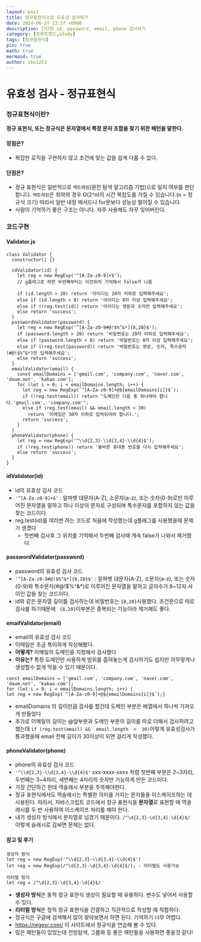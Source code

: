 ```yaml
---
layout: post
title: 정규표현식으로 유효성 검사하기
date: 2024-06-27 23:57 +0900
description: 간단한 id, password, email, phone 검사하기
category: [프론트엔드,study]
tags: [정규표현식]
pin: true
math: true
mermaid: true
author: sbs1253
---
```


# 유효성 검사 - 정규표현식
### 정규표현식이란?
**정규 표현식, 또는 정규식은 문자열에서 특정 문자 조합을 찾기 위한 패턴을 말한다.**

#### 장점은?
- 복잡한 로직을 구현하지 않고 조건에 맞는 값을 쉽게 다룰 수 있다.

#### 단점은?
- 정규 표현식은 일반적으로 `백트래킹`(완전 탐색 알고리즘 기법)으로 일치 여부를 판단합니다. `백트래킹`은 최악의 경우 O(2^n)의 시간 복잡도를 가질 수 있습니다.(n = 정규식 크기) 따라서 일반 내장 메서드나 for문보다 성능상 떨어질 수 있습니다.
- 사람이 기억하기 좋은 구조는 아니다. 자주 사용해도 자꾸 잊어버린다.

### 코드구현
#### Validator.js
```
class Validator {
  constructor() {}

  idValidator(id) {
    let reg = new RegExp('^[A-Za-z0-9]+$');
    // g플래그로 하면 두번째부터는 이전위치 기억해서 false가 나옴

    if (id.length > 20) return '아이디는 20자 이하로 입력해주세요';
    else if (id.length < 8) return '아이디는 8자 이상 입력해주세요';
    else if (!reg.test(id)) return '아이디는 영문과 숫자만 입력해주세요';
    else return 'success';
  }
  passwordValidator(password) {
    let reg = new RegExp('^[A-Za-z0-9#@!$%^&*]{8,20}$');
    if (password.length > 20) return '비밀번호는 20자 이하로 입력해주세요';
    else if (password.length < 8) return '비밀번호는 8자 이상 입력해주세요';
    else if (!reg.test(password)) return '비밀번호는 영문, 숫자, 특수문자(#@!$%^&*)만 입력해주세요';
    else return 'success';
  }
  emailValidator(email) {
    const emailDomains = ['gmail.com', 'company.com', 'naver.com', 'daum.net', 'kakao.com'];
    for (let i = 0; i < emailDomains.length; i++) {
      let reg = new RegExp(`^[A-Za-z0-9]+@${emailDomains[i]}$`);
      if (!reg.test(email)) return "도메인은 다음 중 하나여야 합니다.'gmail.com', 'company.com'";
      else if (reg.test(email) && email.length > 30)
        return '이메일은 30자 이하로 입력되어야 합니다.';
      return 'success';
    }
  }
  phoneValidator(phone) {
    let reg = new RegExp('^\\d{2,3}-\\d{3,4}-\\d{4}$');
    if (!reg.test(phone)) return '올바른 휴대폰 번호를 다시 입력해주세요';
    else return 'success';
  }
}

```

#### idValidator(id)
- id의 유효성 검사 코드
- `'^[A-Za-z0-9]+$'` : 알파벳 대문자(A-Z), 소문자(a-z), 또는 숫자(0-9)로만 이루어진 문자열을 말하고 하나 이상의 문자로 구성되며 특수문자를 포함하지 않는 값을 찾는 코드이다.
- reg.test(id)를 여러번 하는 코드로 처음에 작성했는데 g플래그를 사용했을때 문제가 생겼다
	-  첫번째 검사후 그 위치를 기억해서 두번째 검사때 계속 false가 나와서 제거했다.

#### passwordValidator(password)
- password의 유효성 검사 코드
- `'^[A-Za-z0-9#@!$%^&*]{8,20}$'` : 알파벳 대문자(A-Z), 소문자(a-z), 또는 숫자(0-9)와 특수문자(#@!$%^&*)로 이루어진 문자열을 말하고 글자수가 8~12자 사이인 값을 찾는  코드이다.
- id와 같은 문자열 길이를 검사하는데 비밀번호는 `{8,20}`사용했다. 조건문으로 따로 검사를 하기때문에 ` {8,20}`이부분은 중복되는 기능이라 제거해도 좋다. 

#### emailValidator(email)
- email의 유효성 검사 코드
- 이메일은 조금 특이하게 작성해봤다. 
- **어떻게?** 이메일의 도메인을 지정해서 검사했다 
- **이유는?** 특정 도메인만 사용하게 범위를 좁혀놓는게 검사하기도 쉽지만 아무렇게나 생성할수 없게 막을 수 있기 때문이다.
```
const emailDomains = ['gmail.com', 'company.com', 'naver.com', 'daum.net', 'kakao.com'];
for (let i = 0; i < emailDomains.length; i++) {
let reg = new RegExp(`^[A-Za-z0-9]+@${emailDomains[i]}$`);}
```
- emailDomains 의 길이만큼 검사를 할건데 도메인 부분은 배열에서 하나씩 가져오게 만들었다
- 추가로 이메일의 길이는 @앞부분과 도메인 부분의 길이를 따로 더해서 검사하려고 했는데 `if (reg.test(email) &&  email.length  >  30)`이렇게 유효성검사가 통과했을때 email 전체 길이가 30이상이 되면 걸리게 작성했다.

#### phoneValidator(phone)
- phone의 유효성 검사 코드
- `'^\\d{2,3}-\\d{3,4}-\\d{4}$'` xxx-xxxx-xxxx 처럼 첫번째 부분은 2~3자리, 두번째는 3~4자리, 세번째는 4자리의 숫자만 가능하게 만든 코드이다.
- 가장 간단하긴 한데 역슬래시 부분을 주목해야한다. 
- 정규 표현식에서도 역슬래시는 특별한 의미를 가지는 문자들을 이스케이프하는 데 사용된다. 따라서, 자바스크립트 코드에서 정규 표현식을 **문자열**로 표현할 때 역슬래시를 두 번 사용하여 이스케이프 처리를 해야 한다.
- 내가 생성자 방식에서 문자열로 넘겼기 때문이다. `/^\d{2,3}-\d{3,4}-\d{4}$/` 이렇게 슬래시로 감싸면 문제는 없다.

#### 참고 및 후기
```
생성자 방식
let reg = new RegExp('^\\d{2,3}-\\d{3,4}-\\d{4}$')
let reg = new RegExp(/^\d{2,3}-\d{3,4}-\d{4}$/); - 리터럴도 사용가능

리터럴 방식
let reg = /^\d{2,3}-\d{3,4}-\d{4}$/
```
-   **생성자 방식**은 동적 정규 표현식 생성이 필요할 때 유용하다.  변수도 넣어서 사용할 수 있다.
-   **리터럴 방식**은 정적 정규 표현식을 간결하고 직관적으로 작성할 때 적합하다.
- 정규식은 구글에 검색해서 많이 찾아보면서 하면 된다. 기억하기 너무 어렵다.
- https://regexr.com/ 이 사이트에서 정규식을 연습해 볼 수 있다.
- 많은 패턴들이 있었는데 전방탐색, 그룹화 등 좋은 패턴들을 사용하면 좋을것 같다!